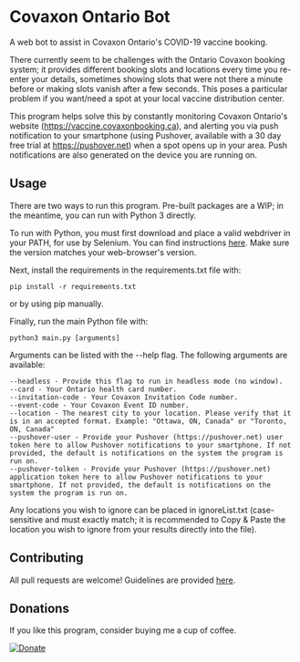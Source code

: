 # Covaxon Ontario Bot
A web bot to assist in Covaxon Ontario's COVID-19 vaccine booking.  
  
There currently seem to be challenges with the Ontario Covaxon booking system; it provides different booking slots and locations every time you re-enter your details, sometimes showing slots that were not there a minute before or making slots vanish after a few seconds. This poses a particular problem if you want/need a spot at your local vaccine distribution center.

This program helps solve this by constantly monitoring Covaxon Ontario's website (https://vaccine.covaxonbooking.ca), and alerting you via push notification to your smartphone (using Pushover, available with a 30 day free trial at https://pushover.net) when a spot opens up in your area. Push notifications are also generated on the device you are running on.

## Usage

There are two ways to run this program. Pre-built packages are a WIP; in the meantime, you can run with Python 3 directly.

To run with Python, you must first download and place a valid webdriver in your PATH, for use by Selenium. You can find instructions [here](https://selenium-python.readthedocs.io/installation.html#drivers). Make sure the version matches your web-browser's version.

Next, install the requirements in the requirements.txt file with:
```
pip install -r requirements.txt
```
or by using pip manually.

Finally, run the main Python file with:
```
python3 main.py [arguments]
```

Arguments can be listed with the --help flag. The following arguments are available:
```
--headless - Provide this flag to run in headless mode (no window).
--card - Your Ontario health card number.
--invitation-code - Your Covaxon Invitation Code number.
--event-code - Your Covaxon Event ID number.
--location - The nearest city to your location. Please verify that it is in an accepted format. Example: "Ottawa, ON, Canada" or "Toronto, ON, Canada"
--pushover-user - Provide your Pushover (https://pushover.net) user token here to allow Pushover notifications to your smartphone. If not provided, the default is notifications on the system the program is run on.
--pushover-tolken - Provide your Pushover (https://pushover.net) application token here to allow Pushover notifications to your smartphone. If not provided, the default is notifications on the system the program is run on.
```

Any locations you wish to ignore can be placed in ignoreList.txt (case-sensitive and must exactly match; it is recommended to Copy & Paste the location you wish to ignore from your results directly into the file).
## Contributing
All pull requests are welcome! Guidelines are provided [here](CONTRIBUTING).

## Donations

If you like this program, consider buying me a cup of coffee.  
  
[![Donate](https://github.com/Ximi1970/Donate/blob/master/paypal_btn_donateCC_LG_1.gif)](https://paypal.me/mcfadyeni)
